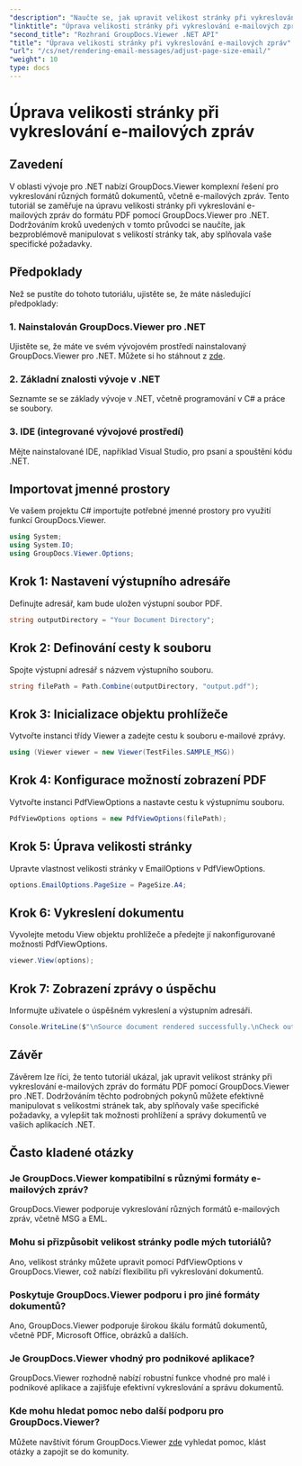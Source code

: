 ```yaml
---
"description": "Naučte se, jak upravit velikost stránky při vykreslování e-mailových zpráv do PDF pomocí GroupDocs.Viewer pro .NET. Zvyšte efektivitu prohlížení dokumentů."
"linktitle": "Úprava velikosti stránky při vykreslování e-mailových zpráv"
"second_title": "Rozhraní GroupDocs.Viewer .NET API"
"title": "Úprava velikosti stránky při vykreslování e-mailových zpráv"
"url": "/cs/net/rendering-email-messages/adjust-page-size-email/"
"weight": 10
type: docs
---
```

# Úprava velikosti stránky při vykreslování e-mailových zpráv

## Zavedení
V oblasti vývoje pro .NET nabízí GroupDocs.Viewer komplexní řešení pro vykreslování různých formátů dokumentů, včetně e-mailových zpráv. Tento tutoriál se zaměřuje na úpravu velikosti stránky při vykreslování e-mailových zpráv do formátu PDF pomocí GroupDocs.Viewer pro .NET. Dodržováním kroků uvedených v tomto průvodci se naučíte, jak bezproblémově manipulovat s velikostí stránky tak, aby splňovala vaše specifické požadavky.
## Předpoklady
Než se pustíte do tohoto tutoriálu, ujistěte se, že máte následující předpoklady:
### 1. Nainstalován GroupDocs.Viewer pro .NET
Ujistěte se, že máte ve svém vývojovém prostředí nainstalovaný GroupDocs.Viewer pro .NET. Můžete si ho stáhnout z [zde](https://releases.groupdocs.com/viewer/net/).
### 2. Základní znalosti vývoje v .NET
Seznamte se se základy vývoje v .NET, včetně programování v C# a práce se soubory.
### 3. IDE (integrované vývojové prostředí)
Mějte nainstalované IDE, například Visual Studio, pro psaní a spouštění kódu .NET.

## Importovat jmenné prostory
Ve vašem projektu C# importujte potřebné jmenné prostory pro využití funkcí GroupDocs.Viewer.

```csharp
using System;
using System.IO;
using GroupDocs.Viewer.Options;
```

## Krok 1: Nastavení výstupního adresáře
Definujte adresář, kam bude uložen výstupní soubor PDF.
```csharp
string outputDirectory = "Your Document Directory";
```
## Krok 2: Definování cesty k souboru
Spojte výstupní adresář s názvem výstupního souboru.
```csharp
string filePath = Path.Combine(outputDirectory, "output.pdf");
```
## Krok 3: Inicializace objektu prohlížeče
Vytvořte instanci třídy Viewer a zadejte cestu k souboru e-mailové zprávy.
```csharp
using (Viewer viewer = new Viewer(TestFiles.SAMPLE_MSG))
```
## Krok 4: Konfigurace možností zobrazení PDF
Vytvořte instanci PdfViewOptions a nastavte cestu k výstupnímu souboru.
```csharp
PdfViewOptions options = new PdfViewOptions(filePath);
```
## Krok 5: Úprava velikosti stránky
Upravte vlastnost velikosti stránky v EmailOptions v PdfViewOptions.
```csharp
options.EmailOptions.PageSize = PageSize.A4;
```
## Krok 6: Vykreslení dokumentu
Vyvolejte metodu View objektu prohlížeče a předejte jí nakonfigurované možnosti PdfViewOptions.
```csharp
viewer.View(options);
```
## Krok 7: Zobrazení zprávy o úspěchu
Informujte uživatele o úspěšném vykreslení a výstupním adresáři.
```csharp
Console.WriteLine($"\nSource document rendered successfully.\nCheck output in {outputDirectory}.");
```

## Závěr
Závěrem lze říci, že tento tutoriál ukázal, jak upravit velikost stránky při vykreslování e-mailových zpráv do formátu PDF pomocí GroupDocs.Viewer pro .NET. Dodržováním těchto podrobných pokynů můžete efektivně manipulovat s velikostmi stránek tak, aby splňovaly vaše specifické požadavky, a vylepšit tak možnosti prohlížení a správy dokumentů ve vašich aplikacích .NET.
## Často kladené otázky
### Je GroupDocs.Viewer kompatibilní s různými formáty e-mailových zpráv?
GroupDocs.Viewer podporuje vykreslování různých formátů e-mailových zpráv, včetně MSG a EML.
### Mohu si přizpůsobit velikost stránky podle mých tutoriálů?
Ano, velikost stránky můžete upravit pomocí PdfViewOptions v GroupDocs.Viewer, což nabízí flexibilitu při vykreslování dokumentů.
### Poskytuje GroupDocs.Viewer podporu i pro jiné formáty dokumentů?
Ano, GroupDocs.Viewer podporuje širokou škálu formátů dokumentů, včetně PDF, Microsoft Office, obrázků a dalších.
### Je GroupDocs.Viewer vhodný pro podnikové aplikace?
GroupDocs.Viewer rozhodně nabízí robustní funkce vhodné pro malé i podnikové aplikace a zajišťuje efektivní vykreslování a správu dokumentů.
### Kde mohu hledat pomoc nebo další podporu pro GroupDocs.Viewer?
Můžete navštívit fórum GroupDocs.Viewer [zde](https://forum.groupdocs.com/c/viewer/9) vyhledat pomoc, klást otázky a zapojit se do komunity.